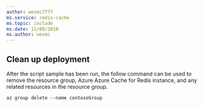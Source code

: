 ```yaml
---
author: wesmc7777
ms.service: redis-cache
ms.topic: include
ms.date: 11/09/2018
ms.author: wesmc
---
```

## Clean up deployment 

After the script sample has been run, the follow command can be used to remove the resource group, Azure Azure Cache for Redis instance, and any related resources in the resource group.

```azurecli
az group delete --name contosoGroup
```